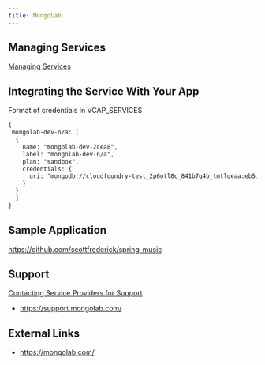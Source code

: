 ```yaml
---
title: MongoLab
---
```


## <a id='managing-services'></a>Managing Services ##

[Managing Services](/docs/using/services/)

## <a id='integration'></a>Integrating the Service With Your App ###

Format of credentials in VCAP_SERVICES

~~~xml
{
 mongolab-dev-n/a: [
  {
    name: "mongolab-dev-2cea8",
    label: "mongolab-dev-n/a",
    plan: "sandbox",
    credentials: {
      uri: "mongodb://cloudfoundry-test_2p6otl8c_841b7q4b_tmtlqeaa:eb5d00ac-2a4f-4beb-80ad-9da11cff5a70@ds027908.mongolab.com:27908/cloudfoundry-test_2p6otl8c_841b7q4b"
    }
  }
  ]
}
~~~

## Sample Application

https://github.com/scottfrederick/spring-music

## <a id='support'></a>Support ##

[Contacting Service Providers for Support](/docs/dotcom/marketplace/contacting-service-providers-for-support.html)

* https://support.mongolab.com/

## <a id='external-links'></a>External Links ##

* https://mongolab.com/

